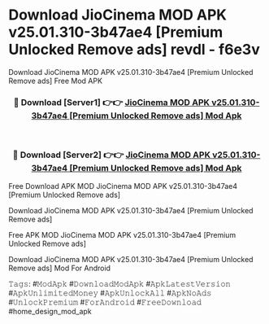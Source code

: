 # Download JioCinema MOD APK v25.01.310-3b47ae4 [Premium Unlocked Remove ads] revdl - f6e3v
Download JioCinema MOD APK v25.01.310-3b47ae4 [Premium Unlocked Remove ads] Free Mod APK

<div align="center">
<h3>🔴 Download [Server1] 👉👉 <a href="https://apk-comot.site?title=JioCinema_MOD_APK_v25.01.310-3b47ae4_[Premium_Unlocked_Remove_ads]">JioCinema MOD APK v25.01.310-3b47ae4 [Premium Unlocked Remove ads] Mod Apk</a></h3><br>

<h3>🔴 Download [Server2] 👉👉 <a href="https://apk-comot.site?title=JioCinema_MOD_APK_v25.01.310-3b47ae4_[Premium_Unlocked_Remove_ads]">JioCinema MOD APK v25.01.310-3b47ae4 [Premium Unlocked Remove ads] Mod Apk</a></h3>
</div>


Free Download APK MOD JioCinema MOD APK v25.01.310-3b47ae4 [Premium Unlocked Remove ads]

Download JioCinema MOD APK v25.01.310-3b47ae4 [Premium Unlocked Remove ads] 

Free APK MOD JioCinema MOD APK v25.01.310-3b47ae4 [Premium Unlocked Remove ads] 

Download JioCinema MOD APK v25.01.310-3b47ae4 [Premium Unlocked Remove ads] Mod For Android

𝚃𝚊𝚐𝚜: #𝙼𝚘𝚍𝙰𝚙𝚔 #𝙳𝚘𝚠𝚗𝚕𝚘𝚊𝚍𝙼𝚘𝚍𝙰𝚙𝚔 #𝙰𝚙𝚔𝙻𝚊𝚝𝚎𝚜𝚝𝚅𝚎𝚛𝚜𝚒𝚘𝚗 #𝙰𝚙𝚔𝚄𝚗𝚕𝚒𝚖𝚒𝚝𝚎𝚍𝙼𝚘𝚗𝚎𝚢 #𝙰𝚙𝚔𝚄𝚗𝚕𝚘𝚌𝚔𝙰𝚕𝚕 #𝙰𝚙𝚔𝙽𝚘𝙰𝚍𝚜 #𝚄𝚗𝚕𝚘𝚌𝚔𝙿𝚛𝚎𝚖𝚒𝚞𝚖 #𝙵𝚘𝚛𝙰𝚗𝚍𝚛𝚘𝚒𝚍 #𝙵𝚛𝚎𝚎𝙳𝚘𝚠𝚗𝚕𝚘𝚊𝚍 #home_design_mod_apk